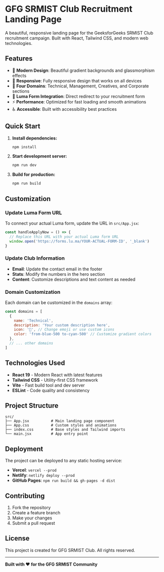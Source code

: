 # GFG SRMIST Club Recruitment Landing Page

A beautiful, responsive landing page for the GeeksforGeeks SRMIST Club recruitment campaign. Built with React, Tailwind CSS, and modern web technologies.

## Features

- 🎨 **Modern Design**: Beautiful gradient backgrounds and glassmorphism effects
- 📱 **Responsive**: Fully responsive design that works on all devices
- 🚀 **Four Domains**: Technical, Management, Creatives, and Corporate sections
- 🔗 **Luma Form Integration**: Direct redirect to your recruitment form
- ⚡ **Performance**: Optimized for fast loading and smooth animations
- ♿ **Accessible**: Built with accessibility best practices

## Quick Start

1. **Install dependencies:**
   ```bash
   npm install
   ```

2. **Start development server:**
   ```bash
   npm run dev
   ```

3. **Build for production:**
   ```bash
   npm run build
   ```

## Customization

### Update Luma Form URL

To connect your actual Luma form, update the URL in `src/App.jsx`:

```jsx
const handleApplyNow = () => {
  // Replace this URL with your actual Luma form URL
  window.open('https://forms.lu.ma/YOUR-ACTUAL-FORM-ID', '_blank')
}
```

### Update Club Information

- **Email**: Update the contact email in the footer
- **Stats**: Modify the numbers in the hero section
- **Content**: Customize descriptions and text content as needed

### Domain Customization

Each domain can be customized in the `domains` array:

```jsx
const domains = [
  {
    name: 'Technical',
    description: 'Your custom description here',
    icon: '🚀', // Change emoji or use custom icons
    color: 'from-blue-500 to-cyan-500' // Customize gradient colors
  },
  // ... other domains
]
```

## Technologies Used

- **React 19** - Modern React with latest features
- **Tailwind CSS** - Utility-first CSS framework
- **Vite** - Fast build tool and dev server
- **ESLint** - Code quality and consistency

## Project Structure

```
src/
├── App.jsx          # Main landing page component
├── App.css          # Custom styles and animations
├── index.css        # Base styles and Tailwind imports
└── main.jsx         # App entry point
```

## Deployment

The project can be deployed to any static hosting service:

- **Vercel**: `vercel --prod`
- **Netlify**: `netlify deploy --prod`
- **GitHub Pages**: `npm run build && gh-pages -d dist`

## Contributing

1. Fork the repository
2. Create a feature branch
3. Make your changes
4. Submit a pull request

## License

This project is created for GFG SRMIST Club. All rights reserved.

---

**Built with ❤️ for the GFG SRMIST Community**
